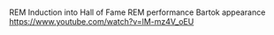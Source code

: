 #

REM Induction into Hall of Fame
REM performance
Bartok appearance
https://www.youtube.com/watch?v=lM-mz4V_oEU